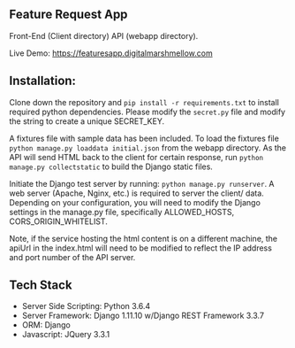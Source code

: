 ## Feature Request App

Front-End (Client directory)
API (webapp directory).

Live Demo: https://featuresapp.digitalmarshmellow.com

## Installation:

Clone down the repository and ```pip install -r requirements.txt``` to install required python dependencies.
Please modify the ```secret.py``` file and modify the string to create a unique SECRET_KEY.

A fixtures file with sample data has been included. To load the fixtures file
```python manage.py loaddata initial.json``` from the webapp directory. As the API will send HTML back to the client
for certain response, run ```python manage.py collectstatic``` to build the Django static files.

Initiate the Django test server by running: ```python manage.py runserver```. A web server (Apache, Nginx, etc.) is required to server the client/ data. Depending on your configuration, you will need to modify the Django settings in the manage.py file, specifically ALLOWED_HOSTS, CORS_ORIGIN_WHITELIST.

Note, if the service hosting the html content is on a different machine, the apiUrl in the index.html will need to be modified to reflect the IP address and port number of the API server.

## Tech Stack

* Server Side Scripting: Python 3.6.4
* Server Framework: Django 1.11.10 w/Django REST Framework 3.3.7
* ORM: Django
* Javascript: JQuery 3.3.1

